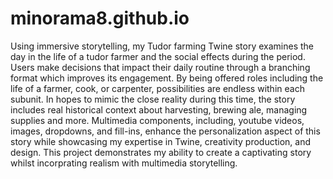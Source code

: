 # minorama8.github.io
Using immersive storytelling, my Tudor farming Twine story examines the day in the life of a tudor farmer and the social effects during the period. Users make decisions that impact their daily routine through a branching format which improves its engagement. By being offered roles including the life of a farmer, cook, or carpenter, possibilities are endless within each subunit. In hopes to mimic the close reality during this time, the story includes real historical context about harvesting, brewing ale, managing supplies and more. Multimedia components, including, youtube videos, images, dropdowns, and fill-ins, enhance the personalization aspect of this story while showcasing my expertise in Twine, creativity production, and design. This project demonstrates my ability to create a captivating story whilst incorprating realism with multimedia storytelling. 
